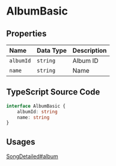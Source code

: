 # AlbumBasic

## Properties

| Name      | Data Type | Description |
| :-------- | :-------- | :---------- |
| `albumId` | `string`  | Album ID    |
| `name`    | `string`  | Name        |

## TypeScript Source Code

```ts
interface AlbumBasic {
	albumId: string
	name: string
}
```

## Usages

[SongDetailed#album](./SongDetailed.html)
